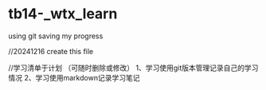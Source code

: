 # tb14-_wtx_learn
using git saving my progress

//20241216 create this file 

//学习清单于计划 （可随时删除或修改）
1、学习使用git版本管理记录自己的学习情况
2、学习使用markdown记录学习笔记